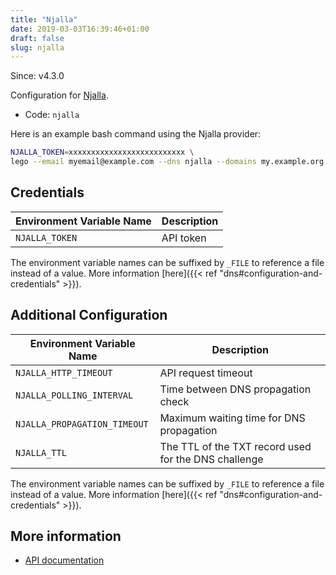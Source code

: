 ```yaml
---
title: "Njalla"
date: 2019-03-03T16:39:46+01:00
draft: false
slug: njalla
---
```


<!-- THIS DOCUMENTATION IS AUTO-GENERATED. PLEASE DO NOT EDIT. -->
<!-- providers/dns/njalla/njalla.toml -->
<!-- THIS DOCUMENTATION IS AUTO-GENERATED. PLEASE DO NOT EDIT. -->

Since: v4.3.0

Configuration for [Njalla](https://njal.la).


<!--more-->

- Code: `njalla`

Here is an example bash command using the Njalla provider:

```bash
NJALLA_TOKEN=xxxxxxxxxxxxxxxxxxxxxxxxxx \
lego --email myemail@example.com --dns njalla --domains my.example.org run
```




## Credentials

| Environment Variable Name | Description |
|-----------------------|-------------|
| `NJALLA_TOKEN` | API token |

The environment variable names can be suffixed by `_FILE` to reference a file instead of a value.
More information [here]({{< ref "dns#configuration-and-credentials" >}}).


## Additional Configuration

| Environment Variable Name | Description |
|--------------------------------|-------------|
| `NJALLA_HTTP_TIMEOUT` | API request timeout |
| `NJALLA_POLLING_INTERVAL` | Time between DNS propagation check |
| `NJALLA_PROPAGATION_TIMEOUT` | Maximum waiting time for DNS propagation |
| `NJALLA_TTL` | The TTL of the TXT record used for the DNS challenge |

The environment variable names can be suffixed by `_FILE` to reference a file instead of a value.
More information [here]({{< ref "dns#configuration-and-credentials" >}}).




## More information

- [API documentation](https://njal.la/api/)

<!-- THIS DOCUMENTATION IS AUTO-GENERATED. PLEASE DO NOT EDIT. -->
<!-- providers/dns/njalla/njalla.toml -->
<!-- THIS DOCUMENTATION IS AUTO-GENERATED. PLEASE DO NOT EDIT. -->
